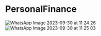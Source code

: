 # PersonalFinance

![WhatsApp Image 2023-09-30 at 11 24 26](https://github.com/lucasfelipe-py/PersonalFinance/assets/106552644/53e9aa38-ba0b-4354-86c9-00dac2d3e9f7)
![WhatsApp Image 2023-09-30 at 11 25 03](https://github.com/lucasfelipe-py/PersonalFinance/assets/106552644/06b07048-5a3e-4054-a78d-2ee8cdc407bb)
